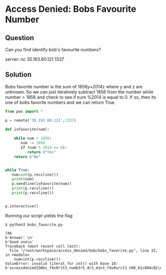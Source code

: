 # Access Denied: Bobs Favourite Number

## Question 

Can you find identify bob's favourite numbers?

server: nc 35.193.60.121 1337


## Solution

Bobs favorite number is the sum of 1856*y+2014*z where y and z are unknown. So we can just iteratively subtract 1856 from the number while number > 1856 and check to see if num %2014 is equal to 0. If so, then its one of bobs favorite numbers and we can return True.

```python
from pwn import *

p = remote('35.193.60.121',1337)

def isFavorite(num):
    
    while num > 1856:
       num -= 1856
       if (num % 2014 == 0):
          return b"Yes"
    return b"No" 


while True:
   num=int(p.recvline())
   print(num)
   p.sendline(isFavorite(num))		
   print(p.recvline())
   print(p.recvline())


p.interactive()

```

Running our script yields the flag 

```
$ python3 bobs_favorite.py

746
b'Answer: \n'
b'Good one\n'
Traceback (most recent call last):
  File "/root/workspace/access_denied/bob/bobs_favorite.py", line 15, in <module>
    num=int(p.recvline())
ValueError: invalid literal for int() with base 10: b'accessdenied{b0bs_f4v0r1t3_numb3r5_4r3_m1n3_f4v0urit3_t00_61c884c8}\n'
```
